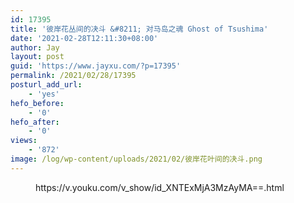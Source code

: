 ```yaml
---
id: 17395
title: '彼岸花丛间的决斗 &#8211; 对马岛之魂 Ghost of Tsushima'
date: '2021-02-28T12:11:30+08:00'
author: Jay
layout: post
guid: 'https://www.jayxu.com/?p=17395'
permalink: /2021/02/28/17395
posturl_add_url:
    - 'yes'
hefo_before:
    - '0'
hefo_after:
    - '0'
views:
    - '872'
image: /log/wp-content/uploads/2021/02/彼岸花叶间的决斗.png
---
```


<!-- wp:embed {"url":"https://v.youku.com/v_show/id_XNTExMjA3MzAyMA==.html","type":"rich","providerNameSlug":"嵌入处理程序","className":""} -->
<figure class="wp-block-embed is-type-rich is-provider-嵌入处理程序 wp-block-embed-嵌入处理程序"><div class="wp-block-embed__wrapper">
https://v.youku.com/v_show/id_XNTExMjA3MzAyMA==.html
</div></figure>
<!-- /wp:embed -->